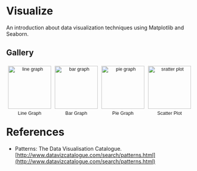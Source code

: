 # Visualize

An introduction about data visualization techniques using Matplotlib and Seaborn.

## Gallery

<style>
div.circle_block {
    font-family: Helvetica, Arial, sans-serif;
    font-size: 9.5pt;
    float: left;
    width: 125px;
    height: 165px;
    text-align: center;
}

img.circle {
    margin-top: 5px;
    margin-bottom: -5px;
    width: 115px;
    height: 115px;
    background: none;
}

.circle_block p {
	margin-top: 10px;
}
</style>

<div class="row">

<div class="circle_block">
	<a href="http://magizbox.com/training/ml_data_python/labs/visualization.html#Linegraph"> <img class="circle" src="../images/line_graph.svg" alt="line graph"> </a>
	<p>Line Graph</p>
</div>

<div class="circle_block">
	<a href="http://magizbox.com/training/ml_data_python/labs/visualization.html#Bar-plot"> <img class="circle" src="../images/bar_graph.svg" alt="bar graph"> </a>
	<p>Bar Graph</p>
</div>

<div class="circle_block">
	<a href="http://magizbox.com/training/ml_data_python/labs/visualization.html#Pie-plot"> <img class="circle" src="../images/pie_chart.svg" alt="pie graph"> </a>
	<p>Pie Graph</p>
</div>

<div class="circle_block">
	<a href="http://magizbox.com/training/ml_data_python/labs/visualization.html#Scatter-Plot"> <img class="circle" src="../images/scatterplot.svg" alt="sratter plot"> </a>
	<p>Scatter Plot</p>
</div>
</div> <!-- end row -->

# References

* Patterns: The Data Visualisation Catalogue. [http://www.datavizcatalogue.com/search/patterns.html](http://www.datavizcatalogue.com/search/patterns.html)